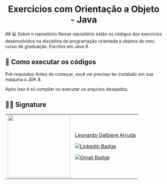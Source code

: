 <h1 align="center"> 
Exercicios com Orientação a Objeto - Java 
</h4>
## 💻 Sobre o repositório
Nesse repositório estão os códigos dos exercicios desenvolvidos na disciplina de programação orientada a objetos do meu curso de graduação. Escritos em Java 8. 

## 🚀 Como executar os códigos
Pré-requisitos
Antes de começar, você vai precisar ter instalado em sua máquina o JDK 8.

Após isso é só compilar ou executar os arquivos desejados.

## 👨‍💻 Signature

<table>
<tr>
<td><a href="https://github.com/Ahruda" ><img src="https://imgur.com/HyUJAfU.png" width="200px;"/></a></td>
<td>
   
<a href="https://github.com/Ahruda">Leonardo Galbiere Arruda</a>
<br>
   
[![Linkedin Badge](https://img.shields.io/badge/-Leonardo-blue?style=flat-square&logo=Linkedin&logoColor=white&link=https://www.linkedin.com/in/ahruda/)](https://www.linkedin.com/in/ahruda/)
   
[![Gmail Badge](https://img.shields.io/badge/-leonardo.gearruda@gmail.com-c14438?style=flat-square&logo=Gmail&logoColor=white&link=mailto:leonardo.gearruda@gmail.com)](mailto:leonardo.gearruda@gmail.com)

</td>
</tr>
</table>
